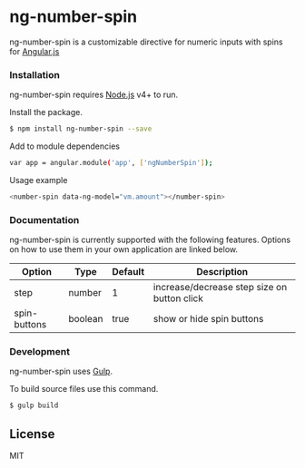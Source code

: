 # ng-number-spin

ng-number-spin is a customizable directive for numeric inputs with spins for [Angular.js](http://angularjs.org)

### Installation

ng-number-spin requires [Node.js](https://nodejs.org/) v4+ to run.

Install the package.

```sh
$ npm install ng-number-spin --save
```

Add to module dependencies

```sh
var app = angular.module('app', ['ngNumberSpin']);
```

Usage example

```sh
<number-spin data-ng-model="vm.amount"></number-spin>
```

### Documentation

ng-number-spin is currently supported with the following features. Options on how to use them in your own application are linked below.

| Option | Type |  Default | Description |
| ------ | ------ | --------- | --------- |
| step | number | 1 | increase/decrease step size on button click
| spin-buttons | boolean | true | show or hide spin buttons



### Development

ng-number-spin uses [Gulp](http://gulpjs.com).

To build source files use this command.

```sh
$ gulp build
```


License
----

MIT
